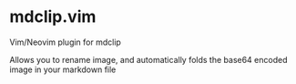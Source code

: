 # mdclip.vim

Vim/Neovim plugin for mdclip

Allows you to rename image, and automatically folds the base64 encoded image in your markdown file
